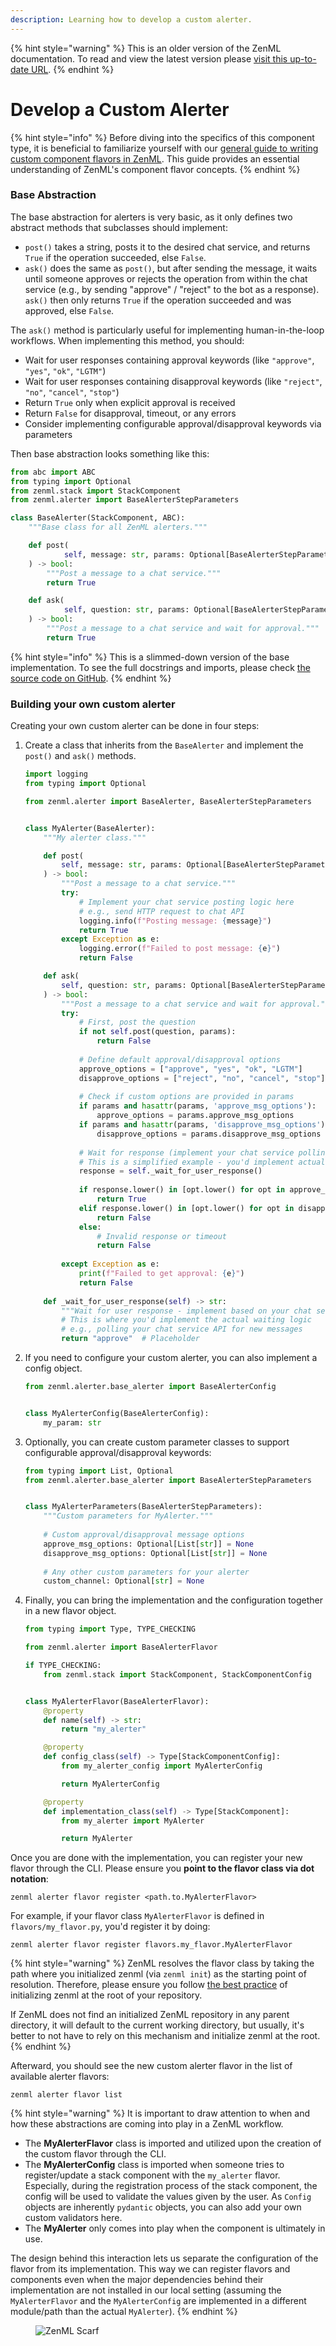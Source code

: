 ```yaml
---
description: Learning how to develop a custom alerter.
---
```


{% hint style="warning" %}
This is an older version of the ZenML documentation. To read and view the latest version please [visit this up-to-date URL](https://docs.zenml.io).
{% endhint %}


# Develop a Custom Alerter

{% hint style="info" %}
Before diving into the specifics of this component type, it is beneficial to familiarize yourself with our [general guide to writing custom component flavors in ZenML](https://docs.zenml.io/how-to/infrastructure-deployment/stack-deployment/implement-a-custom-stack-component). This guide provides an essential understanding of ZenML's component flavor concepts.
{% endhint %}

### Base Abstraction

The base abstraction for alerters is very basic, as it only defines two abstract methods that subclasses should implement:

* `post()` takes a string, posts it to the desired chat service, and returns `True` if the operation succeeded, else `False`.
* `ask()` does the same as `post()`, but after sending the message, it waits until someone approves or rejects the operation from within the chat service (e.g., by sending "approve" / "reject" to the bot as a response). `ask()` then only returns `True` if the operation succeeded and was approved, else `False`.

The `ask()` method is particularly useful for implementing human-in-the-loop workflows. When implementing this method, you should:
- Wait for user responses containing approval keywords (like `"approve"`, `"yes"`, `"ok"`, `"LGTM"`)
- Wait for user responses containing disapproval keywords (like `"reject"`, `"no"`, `"cancel"`, `"stop"`)
- Return `True` only when explicit approval is received
- Return `False` for disapproval, timeout, or any errors
- Consider implementing configurable approval/disapproval keywords via parameters

Then base abstraction looks something like this:

```python
from abc import ABC
from typing import Optional
from zenml.stack import StackComponent
from zenml.alerter import BaseAlerterStepParameters

class BaseAlerter(StackComponent, ABC):
    """Base class for all ZenML alerters."""

    def post(
            self, message: str, params: Optional[BaseAlerterStepParameters]
    ) -> bool:
        """Post a message to a chat service."""
        return True

    def ask(
            self, question: str, params: Optional[BaseAlerterStepParameters]
    ) -> bool:
        """Post a message to a chat service and wait for approval."""
        return True
```

{% hint style="info" %}
This is a slimmed-down version of the base implementation. To see the full docstrings and imports, please check [the source code on GitHub](https://github.com/zenml-io/zenml/blob/main/src/zenml/alerter/base\_alerter.py).
{% endhint %}

### Building your own custom alerter

Creating your own custom alerter can be done in four steps:

1.  Create a class that inherits from the `BaseAlerter` and implement the `post()` and `ask()` methods.

    ```python
    import logging
    from typing import Optional

    from zenml.alerter import BaseAlerter, BaseAlerterStepParameters


    class MyAlerter(BaseAlerter):
        """My alerter class."""

        def post(
            self, message: str, params: Optional[BaseAlerterStepParameters]
        ) -> bool:
            """Post a message to a chat service."""
            try:
                # Implement your chat service posting logic here
                # e.g., send HTTP request to chat API
                logging.info(f"Posting message: {message}")
                return True
            except Exception as e:
                logging.error(f"Failed to post message: {e}")
                return False

        def ask(
            self, question: str, params: Optional[BaseAlerterStepParameters]
        ) -> bool:
            """Post a message to a chat service and wait for approval."""
            try:
                # First, post the question
                if not self.post(question, params):
                    return False
                    
                # Define default approval/disapproval options
                approve_options = ["approve", "yes", "ok", "LGTM"]
                disapprove_options = ["reject", "no", "cancel", "stop"]
                
                # Check if custom options are provided in params
                if params and hasattr(params, 'approve_msg_options'):
                    approve_options = params.approve_msg_options
                if params and hasattr(params, 'disapprove_msg_options'):
                    disapprove_options = params.disapprove_msg_options
                
                # Wait for response (implement your chat service polling logic)
                # This is a simplified example - you'd implement actual polling
                response = self._wait_for_user_response()
                
                if response.lower() in [opt.lower() for opt in approve_options]:
                    return True
                elif response.lower() in [opt.lower() for opt in disapprove_options]:
                    return False
                else:
                    # Invalid response or timeout
                    return False
                    
            except Exception as e:
                print(f"Failed to get approval: {e}")
                return False
                
        def _wait_for_user_response(self) -> str:
            """Wait for user response - implement based on your chat service."""
            # This is where you'd implement the actual waiting logic
            # e.g., polling your chat service API for new messages
            return "approve"  # Placeholder
    ```
2.  If you need to configure your custom alerter, you can also implement a config object.

    ```python
    from zenml.alerter.base_alerter import BaseAlerterConfig


    class MyAlerterConfig(BaseAlerterConfig):
        my_param: str 
    ```

3.  Optionally, you can create custom parameter classes to support configurable approval/disapproval keywords:

    ```python
    from typing import List, Optional
    from zenml.alerter.base_alerter import BaseAlerterStepParameters


    class MyAlerterParameters(BaseAlerterStepParameters):
        """Custom parameters for MyAlerter."""
        
        # Custom approval/disapproval message options
        approve_msg_options: Optional[List[str]] = None
        disapprove_msg_options: Optional[List[str]] = None
        
        # Any other custom parameters for your alerter
        custom_channel: Optional[str] = None
    ```
4.  Finally, you can bring the implementation and the configuration together in a new flavor object.

    ```python
    from typing import Type, TYPE_CHECKING

    from zenml.alerter import BaseAlerterFlavor

    if TYPE_CHECKING:
        from zenml.stack import StackComponent, StackComponentConfig


    class MyAlerterFlavor(BaseAlerterFlavor):
        @property
        def name(self) -> str:
            return "my_alerter"

        @property
        def config_class(self) -> Type[StackComponentConfig]:
            from my_alerter_config import MyAlerterConfig

            return MyAlerterConfig

        @property
        def implementation_class(self) -> Type[StackComponent]:
            from my_alerter import MyAlerter

            return MyAlerter

    ```

Once you are done with the implementation, you can register your new flavor through the CLI. Please ensure you **point to the flavor class via dot notation**:

```shell
zenml alerter flavor register <path.to.MyAlerterFlavor>
```

For example, if your flavor class `MyAlerterFlavor` is defined in `flavors/my_flavor.py`, you'd register it by doing:

```shell
zenml alerter flavor register flavors.my_flavor.MyAlerterFlavor
```

{% hint style="warning" %}
ZenML resolves the flavor class by taking the path where you initialized zenml (via `zenml init`) as the starting point of resolution. Therefore, please ensure you follow [the best practice](https://docs.zenml.io/how-to/project-setup-and-management/setting-up-a-project-repository/set-up-repository) of initializing zenml at the root of your repository.

If ZenML does not find an initialized ZenML repository in any parent directory, it will default to the current working directory, but usually, it's better to not have to rely on this mechanism and initialize zenml at the root.
{% endhint %}

Afterward, you should see the new custom alerter flavor in the list of available alerter flavors:

```shell
zenml alerter flavor list
```

{% hint style="warning" %}
It is important to draw attention to when and how these abstractions are coming into play in a ZenML workflow.

* The **MyAlerterFlavor** class is imported and utilized upon the creation of the custom flavor through the CLI.
* The **MyAlerterConfig** class is imported when someone tries to register/update a stack component with the `my_alerter` flavor. Especially, during the registration process of the stack component, the config will be used to validate the values given by the user. As `Config` objects are inherently `pydantic` objects, you can also add your own custom validators here.
* The **MyAlerter** only comes into play when the component is ultimately in use.

The design behind this interaction lets us separate the configuration of the flavor from its implementation. This way we can register flavors and components even when the major dependencies behind their implementation are not installed in our local setting (assuming the `MyAlerterFlavor` and the `MyAlerterConfig` are implemented in a different module/path than the actual `MyAlerter`).
{% endhint %}

<figure><img src="https://static.scarf.sh/a.png?x-pxid=f0b4f458-0a54-4fcd-aa95-d5ee424815bc" alt="ZenML Scarf"><figcaption></figcaption></figure>
